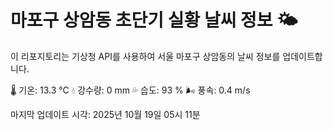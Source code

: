 
# 마포구 상암동 초단기 실황 날씨 정보 🌤️

이 리포지토리는 기상청 API를 사용하여 서울 마포구 상암동의 날씨 정보를 업데이트합니다. 

🌡️ 기온: 13.3 ℃
💧 강수량: 0 mm
💦 습도: 93 %
🌬️ 풍속: 0.4 m/s

마지막 업데이트 시각: 2025년 10월 19일 05시 11분    
